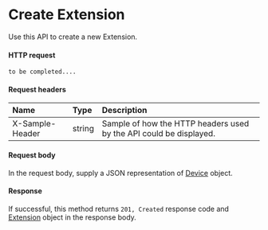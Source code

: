 # Create Extension

Use this API to create a new Extension.
#### HTTP request
```http
to be completed....
```
#### Request headers
| Name       | Type | Description|
|:---------------|:--------|:----------|
| X-Sample-Header  | string  | Sample of how the HTTP headers used by the API could be displayed.|

#### Request body
In the request body, supply a JSON representation of [Device]('../api/device.md') object.


#### Response
If successful, this method returns `201, Created` response code and [Extension](../resources/extension.md) object in the response body.

